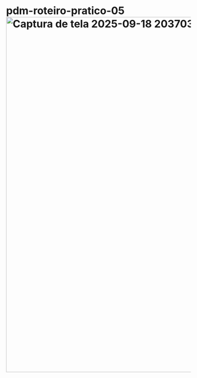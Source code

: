 # pdm-roteiro-pratico-05<img width="1368" height="970" alt="Captura de tela 2025-09-18 203703" src="https://github.com/user-attachments/assets/c3cb0b48-c189-4ad3-89b8-5ef07a1d416b" />

